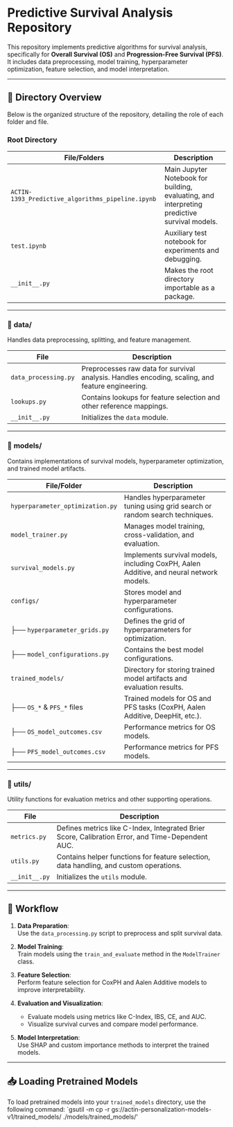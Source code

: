# Predictive Survival Analysis Repository

This repository implements predictive algorithms for survival analysis, specifically for **Overall Survival (OS)** and **Progression-Free Survival (PFS)**. It includes data preprocessing, model training, hyperparameter optimization, feature selection, and model interpretation.

---

## 📁 **Directory Overview**

Below is the organized structure of the repository, detailing the role of each folder and file.

### **Root Directory**  
| File/Folders                    | Description                                                                 |
|---------------------------------|-----------------------------------------------------------------------------|
| `ACTIN-1393_Predictive_algorithms_pipeline.ipynb` | Main Jupyter Notebook for building, evaluating, and interpreting predictive survival models. |
| `test.ipynb`                    | Auxiliary test notebook for experiments and debugging.                     |
| `__init__.py`                   | Makes the root directory importable as a package.                          |

---

### 📁 **data/**  
Handles data preprocessing, splitting, and feature management.

| File                            | Description                                                                 |
|---------------------------------|-----------------------------------------------------------------------------|
| `data_processing.py`            | Preprocesses raw data for survival analysis. Handles encoding, scaling, and feature engineering. |
| `lookups.py`                    | Contains lookups for feature selection and other reference mappings.       |
| `__init__.py`                   | Initializes the `data` module.                                             |

---

### 📁 **models/**  
Contains implementations of survival models, hyperparameter optimization, and trained model artifacts.

| File/Folder                     | Description                                                                 |
|---------------------------------|-----------------------------------------------------------------------------|
| `hyperparameter_optimization.py`| Handles hyperparameter tuning using grid search or random search techniques. |
| `model_trainer.py`              | Manages model training, cross-validation, and evaluation.                  |
| `survival_models.py`            | Implements survival models, including CoxPH, Aalen Additive, and neural network models. |
| `configs/`                      | Stores model and hyperparameter configurations.                            |
| ├── `hyperparameter_grids.py`   | Defines the grid of hyperparameters for optimization.                      |
| ├── `model_configurations.py`   | Contains the best model configurations.                                    |
| `trained_models/`               | Directory for storing trained model artifacts and evaluation results.      |
| ├── `OS_*` & `PFS_*` files      | Trained models for OS and PFS tasks (CoxPH, Aalen Additive, DeepHit, etc.). |
| ├── `OS_model_outcomes.csv`     | Performance metrics for OS models.                                         |
| ├── `PFS_model_outcomes.csv`    | Performance metrics for PFS models.                                        |

---

### 📁 **utils/**  
Utility functions for evaluation metrics and other supporting operations.

| File                            | Description                                                                 |
|---------------------------------|-----------------------------------------------------------------------------|
| `metrics.py`                    | Defines metrics like C-Index, Integrated Brier Score, Calibration Error, and Time-Dependent AUC. |
| `utils.py`                      | Contains helper functions for feature selection, data handling, and custom operations. |
| `__init__.py`                   | Initializes the `utils` module.                                            |


---

## 🚀 **Workflow**

1. **Data Preparation**:  
   Use the `data_processing.py` script to preprocess and split survival data.

2. **Model Training**:  
   Train models using the `train_and_evaluate` method in the `ModelTrainer` class.

3. **Feature Selection**:  
   Perform feature selection for CoxPH and Aalen Additive models to improve interpretability.

4. **Evaluation and Visualization**:  
   - Evaluate models using metrics like C-Index, IBS, CE, and AUC.  
   - Visualize survival curves and compare model performance.

5. **Model Interpretation**:  
   Use SHAP and custom importance methods to interpret the trained models.

---

## 📥 **Loading Pretrained Models**

To load pretrained models into your `trained_models` directory, use the following command:
`gsutil -m cp -r gs://actin-personalization-models-v1/trained_models/ ./models/trained_models/'
